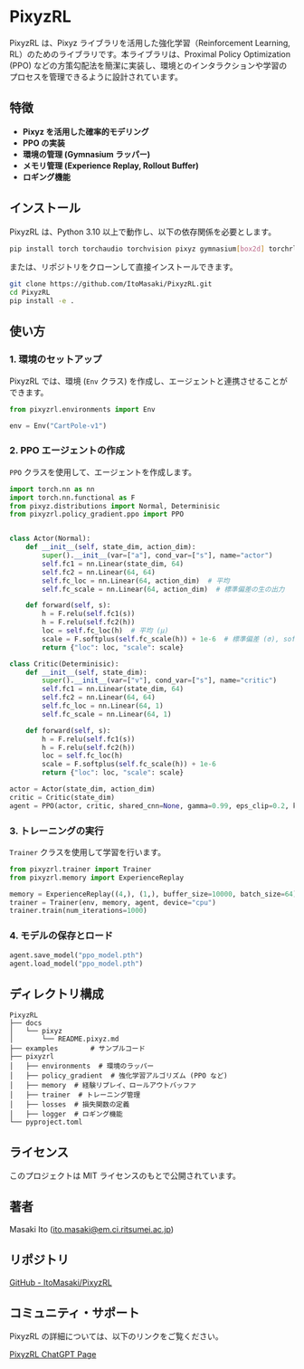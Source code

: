 # PixyzRL

PixyzRL は、Pixyz ライブラリを活用した強化学習（Reinforcement Learning, RL）のためのライブラリです。本ライブラリは、Proximal Policy Optimization (PPO) などの方策勾配法を簡潔に実装し、環境とのインタラクションや学習のプロセスを管理できるように設計されています。

## 特徴

- **Pixyz を活用した確率的モデリング**
- **PPO の実装**
- **環境の管理 (Gymnasium ラッパー)**
- **メモリ管理 (Experience Replay, Rollout Buffer)**
- **ロギング機能**

## インストール

PixyzRL は、Python 3.10 以上で動作し、以下の依存関係を必要とします。

```bash
pip install torch torchaudio torchvision pixyz gymnasium[box2d] torchrl
```

または、リポジトリをクローンして直接インストールできます。

```bash
git clone https://github.com/ItoMasaki/PixyzRL.git
cd PixyzRL
pip install -e .
```

## 使い方

### 1. 環境のセットアップ

PixyzRL では、環境 (`Env` クラス) を作成し、エージェントと連携させることができます。

```python
from pixyzrl.environments import Env

env = Env("CartPole-v1")
```

### 2. PPO エージェントの作成

`PPO` クラスを使用して、エージェントを作成します。

```python
import torch.nn as nn
import torch.nn.functional as F
from pixyz.distributions import Normal, Determinisic
from pixyzrl.policy_gradient.ppo import PPO


class Actor(Normal):
    def __init__(self, state_dim, action_dim):
        super().__init__(var=["a"], cond_var=["s"], name="actor")
        self.fc1 = nn.Linear(state_dim, 64)
        self.fc2 = nn.Linear(64, 64)
        self.fc_loc = nn.Linear(64, action_dim)  # 平均
        self.fc_scale = nn.Linear(64, action_dim)  # 標準偏差の生の出力

    def forward(self, s):
        h = F.relu(self.fc1(s))
        h = F.relu(self.fc2(h))
        loc = self.fc_loc(h)  # 平均 (μ)
        scale = F.softplus(self.fc_scale(h)) + 1e-6  # 標準偏差 (σ), softplus で正の値に
        return {"loc": loc, "scale": scale}

class Critic(Determinisic):
    def __init__(self, state_dim):
        super().__init__(var=["v"], cond_var=["s"], name="critic")
        self.fc1 = nn.Linear(state_dim, 64)
        self.fc2 = nn.Linear(64, 64)
        self.fc_loc = nn.Linear(64, 1)
        self.fc_scale = nn.Linear(64, 1)

    def forward(self, s):
        h = F.relu(self.fc1(s))
        h = F.relu(self.fc2(h))
        loc = self.fc_loc(h)
        scale = F.softplus(self.fc_scale(h)) + 1e-6
        return {"loc": loc, "scale": scale}

actor = Actor(state_dim, action_dim)
critic = Critic(state_dim)
agent = PPO(actor, critic, shared_cnn=None, gamma=0.99, eps_clip=0.2, k_epochs=4, lr_actor=3e-4, lr_critic=1e-3, device="cpu")
```

### 3. トレーニングの実行

`Trainer` クラスを使用して学習を行います。

```python
from pixyzrl.trainer import Trainer
from pixyzrl.memory import ExperienceReplay

memory = ExperienceReplay((4,), (1,), buffer_size=10000, batch_size=64)
trainer = Trainer(env, memory, agent, device="cpu")
trainer.train(num_iterations=1000)
```

### 4. モデルの保存とロード

```python
agent.save_model("ppo_model.pth")
agent.load_model("ppo_model.pth")
```

## ディレクトリ構成

```
PixyzRL
├── docs
│   └── pixyz
│       └── README.pixyz.md
├── examples        # サンプルコード
├── pixyzrl
│   ├── environments  # 環境のラッパー
│   ├── policy_gradient  # 強化学習アルゴリズム (PPO など)
│   ├── memory  # 経験リプレイ、ロールアウトバッファ
│   ├── trainer  # トレーニング管理
│   ├── losses  # 損失関数の定義
│   ├── logger  # ロギング機能
└── pyproject.toml
```

## ライセンス

このプロジェクトは MIT ライセンスのもとで公開されています。

## 著者

Masaki Ito (ito.masaki@em.ci.ritsumei.ac.jp)

## リポジトリ

[GitHub - ItoMasaki/PixyzRL](https://github.com/ItoMasaki/PixyzRL)

## コミュニティ・サポート

PixyzRL の詳細については、以下のリンクをご覧ください。

[PixyzRL ChatGPT Page](https://chatgpt.com/g/g-67b7c36695fc8191aca4cb7420dad17c-pixyzrl)
